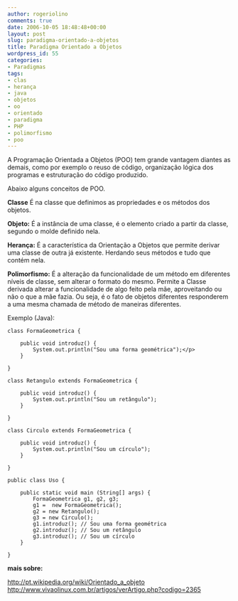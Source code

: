 ```yaml
---
author: rogeriolino
comments: true
date: 2006-10-05 18:48:48+00:00
layout: post
slug: paradigma-orientado-a-objetos
title: Paradigma Orientado a Objetos
wordpress_id: 55
categories:
- Paradigmas
tags:
- clas
- herança
- java
- objetos
- oo
- orientado
- paradigma
- PHP
- polimorfismo
- poo
---
```


A Programação Orientada a Objetos (POO) tem grande vantagem diantes as demais, como por exemplo o reuso de código, organização lógica dos programas e estruturação do código produzido.

Abaixo alguns conceitos de POO.

**Classe**
É na classe que definimos as propriedades e os métodos dos objetos.

**Objeto:**
É a instância de uma classe, é o elemento criado a partir da classe, segundo o molde definido nela.

**Herança:**
É a característica da Orientação a Objetos que permite derivar uma classe de outra já existente. Herdando seus métodos e tudo que contém nela.

**Polimorfismo:**
É a alteração da funcionalidade de um método em diferentes níveis de classe, sem alterar o formato do mesmo. Permite a Classe derivada alterar a funcionalidade de algo feito pela mãe, aproveitando ou não o que a mãe fazia. Ou seja, é o fato de objetos diferentes responderem a uma mesma chamada de método de maneiras diferentes.

Exemplo (Java):

    
    
    
    class FormaGeometrica {
    
        public void introduz() {
            System.out.println("Sou uma forma geométrica");</p>
        }
    
    }
    
    class Retangulo extends FormaGeometrica {
     
        public void introduz() {
            System.out.println("Sou um retângulo");
        }
    
    }
    
    class Circulo extends FormaGeometrica {
    
        public void introduz() {
            System.out.println("Sou um círculo");
        }
    
    }
    
    public class Uso {
    
        public static void main (String[] args) {
            FormaGeometrica g1, g2, g3;
            g1 =  new FormaGeometrica();
            g2 = new Retangulo();
            g3 = new Circulo();
            g1.introduz(); // Sou uma forma geométrica
            g2.introduz(); // Sou um retângulo
            g3.introduz(); // Sou um círculo
        }
    
    }
    



**mais sobre:**

http://pt.wikipedia.org/wiki/Orientado_a_objeto
http://www.vivaolinux.com.br/artigos/verArtigo.php?codigo=2365
